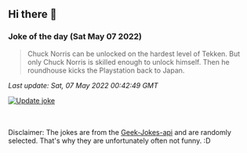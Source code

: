 ## Hi there 👋

### Joke of the day (Sat May 07 2022)
<!-- joke -->
>Chuck Norris can be unlocked on the hardest level of Tekken. But only Chuck Norris is skilled enough to unlock himself. Then he roundhouse kicks the Playstation back to Japan.
<!-- /joke -->

*Last update: Sat, 07 May 2022 00:42:49 GMT*

[![Update joke](https://github.com/nclskfm/nclskfm/actions/workflows/joke.yml/badge.svg)](https://github.com/nclskfm/nclskfm/actions/workflows/joke.yml)

<br><br>
Disclaimer: The jokes are from the [Geek-Jokes-api](https://github.com/sameerkumar18/geek-joke-api) and are randomly selected. That's why they are unfortunately often not funny. :D
